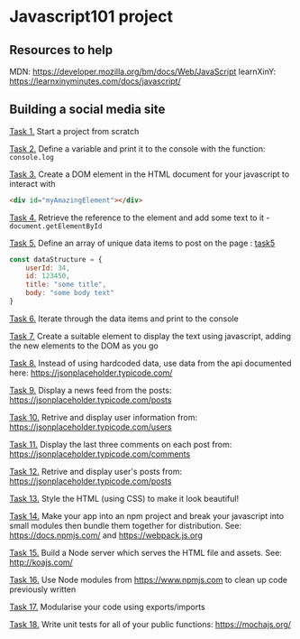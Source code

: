 # Javascript101 project
## Resources to help
MDN: https://developer.mozilla.org/bm/docs/Web/JavaScript
learnXinY: https://learnxinyminutes.com/docs/javascript/

## Building a social media site

[Task 1.](https://github.com/BenevolentNeko/javascript101/tree/task1) Start a project from scratch

[Task 2.](https://github.com/BenevolentNeko/javascript101/tree/task2) Define a variable and print it to the console with the function: `console.log`

[Task 3.](https://github.com/BenevolentNeko/javascript101/tree/task3) Create a DOM element in the HTML document for your javascript to interact with
```html
<div id="myAmazingElement"></div>
```

[Task 4.](https://github.com/BenevolentNeko/javascript101/tree/task4) Retrieve the reference to the element and add some text to it - `document.getElementById`

[Task 5.](https://github.com/BenevolentNeko/javascript101/tree/task5) Define an array of unique data items to post on the page : [task5]()
```js
const dataStructure = {
    userId: 34,
    id: 123450,
    title: "some title",
    body: "some body text"
}
```

[Task 6.](https://github.com/BenevolentNeko/javascript101/tree/task6) Iterate through the data items and print to the console

[Task 7.](https://github.com/BenevolentNeko/javascript101/tree/task7) Create a suitable element to display the text using javascript, adding the new elements to the DOM as you go

[Task 8.](https://github.com/BenevolentNeko/javascript101/tree/task8) Instead of using hardcoded data, use data from the api documented here: https://jsonplaceholder.typicode.com/

[Task 9.](https://github.com/BenevolentNeko/javascript101/tree/task9) Display a news feed from the posts: https://jsonplaceholder.typicode.com/posts

[Task 10.](https://github.com/BenevolentNeko/javascript101/tree/task10) Retrive and display user information from: https://jsonplaceholder.typicode.com/users

[Task 11.](https://github.com/BenevolentNeko/javascript101/tree/task11) Display the last three comments on each post from: https://jsonplaceholder.typicode.com/comments

[Task 12.](https://github.com/BenevolentNeko/javascript101/tree/task12) Retrive and display user's posts from: https://jsonplaceholder.typicode.com/posts

[Task 13.](https://github.com/BenevolentNeko/javascript101/tree/task13) Style the HTML (using CSS) to make it look beautiful!

[Task 14.](https://github.com/BenevolentNeko/javascript101/tree/task14) Make your app into an npm project and break your javascript into small modules then bundle them together for distribution. See: https://docs.npmjs.com/ and https://webpack.js.org

[Task 15.](https://github.com/BenevolentNeko/javascript101/tree/task15) Build a Node server which serves the HTML file and assets.  See: http://koajs.com/

[Task 16.](https://github.com/BenevolentNeko/javascript101/tree/task16) Use Node modules from https://www.npmjs.com to clean up code previously written

[Task 17.](https://github.com/BenevolentNeko/javascript101/tree/task17) Modularise your code using exports/imports

[Task 18.](https://github.com/BenevolentNeko/javascript101/tree/task18) Write unit tests for all of your public functions: https://mochajs.org/
